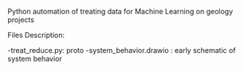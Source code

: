Python automation of treating data for Machine Learning on geology projects

Files Description:

-treat_reduce.py: proto
-system_behavior.drawio : early schematic of system behavior 
